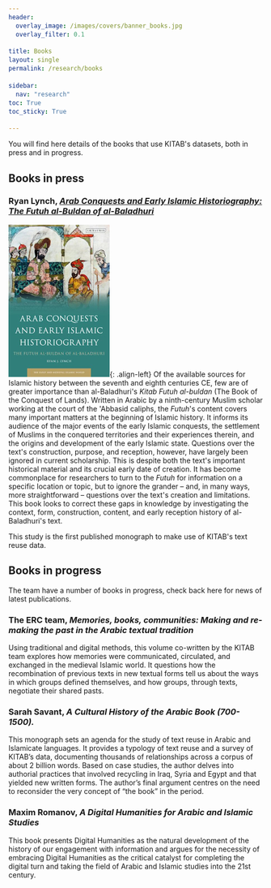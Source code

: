 ```yaml
---
header:
  overlay_image: /images/covers/banner_books.jpg
  overlay_filter: 0.1

title: Books
layout: single
permalink: /research/books

sidebar:
  nav: "research"
toc: True
toc_sticky: True

---
```


You will find here details of the books that use KITAB's datasets, both in press and in progress. 

## Books in press

### Ryan Lynch, [*Arab Conquests and Early Islamic Historiography: The Futuh al-Buldan of al-Baladhuri*](https://www.bloomsbury.com/uk/arab-conquests-and-early-islamic-historiography-9781838604400/)
![](/images/research/lynch-historiography.jpg){: .align-left} 
Of the available sources for Islamic history between the seventh and eighth centuries CE, few are of greater importance than al-Baladhuri's *Kitab Futuh al-buldan* (The Book of the Conquest of Lands). Written in Arabic by a ninth-century Muslim scholar working at the court of the 'Abbasid caliphs, the *Futuh*'s content covers many important matters at the beginning of Islamic history. It informs its audience of the major events of the early Islamic conquests, the settlement of Muslims in the conquered territories and their experiences therein, and the origins and development of the early Islamic state. Questions over the text's construction, purpose, and reception, however, have largely been ignored in current scholarship. This is despite both the text's important historical material and its crucial early date of creation. It has become commonplace for researchers to turn to the *Futuh* for information on a specific location or topic, but to ignore the grander – and, in many ways, more straightforward – questions over the text's creation and limitations. This book looks to correct these gaps in knowledge by investigating the context, form, construction, content, and early reception history of al-Baladhuri's text.

This study is the first published monograph to make use of KITAB's text reuse data.

## Books in progress

The team have a number of books in progress, check back here for news of latest publications.

### The ERC team, *Memories, books, communities: Making and re-making the past in the Arabic textual tradition*

Using traditional and digital methods, this volume co-written by the KITAB team explores how memories were communicated, circulated, and exchanged in the medieval Islamic world. It questions how the recombination of previous texts in new textual forms tell us about the ways in which groups defined themselves, and how groups, through texts, negotiate their shared pasts.

### Sarah Savant, *A Cultural History of the Arabic Book (700-1500).*

This monograph sets an agenda for the study of text reuse in Arabic and Islamicate languages. It provides a typology of text reuse and a survey of KITAB’s data, documenting thousands of relationships across a corpus of about 2 billion words. Based on case studies, the author delves into authorial practices that involved recycling in Iraq, Syria and Egypt and that yielded new written forms. The author’s final argument centres on the need to reconsider the very concept of “the book” in the period.

### Maxim Romanov, *A Digital Humanities for Arabic and Islamic Studies*

This book presents Digital Humanities as the natural development of the history of our engagement with information and argues for the necessity of embracing Digital Humanities as the critical catalyst for completing the digital turn and taking the field of Arabic and Islamic studies into the 21st century.